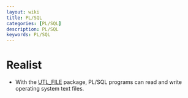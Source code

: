 ```yaml
---
layout: wiki
title: PL/SQL
categories: [PL/SQL]
description: PL/SQL
keywords: PL/SQL
---
```

# Realist

- With the [UTL_FILE](https://docs.oracle.com/cd/B19306_01/appdev.102/b14258/u_file.htm#BABGGEDF) package, PL/SQL programs can read and write operating system text files. 